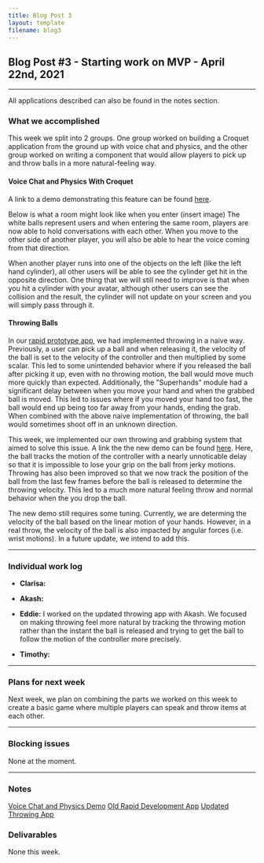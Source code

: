 ```yaml
---
title: Blog Post 3
layout: template
filename: blog3
---
```


## Blog Post #3 - Starting work on MVP - April 22nd, 2021

<hr>

All applications described can also be found in the notes section.

### What we accomplished

This week we split into 2 groups. One group worked on building a Croquet application from the ground up with voice chat and physics, and the other group worked on writing a component that would allow players to pick up and throw balls in a more natural-feeling way.

#### Voice Chat and Physics With Croquet

A link to a demo demonstrating this feature can be found [here](https://cate-edit.glitch.me/).

Below is what a room might look like when you enter (insert image)
The white balls represent users and when entering the same room, players are now able to hold conversations with each other. When you move to the other side of another player, you will also be able to hear the voice coming from that direction.

When another player runs into one of the objects on the left (like the left hand cylinder), all other users will be able to see the cylinder get hit in the opposite direction. One thing that we will still need to improve is that when you hit a cylinder with your avatar, although other users can see the collision and the result, the cylinder will not update on your screen and you will simply pass through it.

#### Throwing Balls

In our [rapid prototype app](https://aba1.glitch.me/), we had implemented throwing in a naive way. Previously, a user can pick up a ball and when releasing it, the velocity of the ball is set to the velocity of the controller and then multiplied by some scalar. This led to some unintended behavior where if you released the ball after picking it up, even with no throwing motion, the ball would move much more quickly than expected. Additionally, the "Superhands" module had a significant delay between when you move your hand and when the grabbed ball is moved. This led to issues where if you moved your hand too fast, the ball would end up being too far away from your hands, ending the grab. When combined with the above naive implementation of throwing, the ball would sometimes shoot off in an unknown direction.

This week, we implemented our own throwing and grabbing system that aimed to solve this issue. A link the the new demo can be found [here](https://aaqq.glitch.me/). Here, the ball tracks the motion of the controller with a nearly unnoticable delay so that it is impossible to lose your grip on the ball from jerky motions. Throwing has also been improved so that we now track the position of the ball from the last few frames before the ball is released to determine the throwing velocity. This led to a much more natural feeling throw and normal behavior when the you drop the ball.

The new demo still requires some tuning. Currently, we are determing the velocity of the ball based on the linear motion of your hands. However, in a real throw, the velocity of the ball is also impacted by angular forces (i.e. wrist motions). In a future update, we intend to add this.

<hr>

### Individual work log

- **Clarisa:** 

- **Akash:** 

- **Eddie:** 
I worked on the updated throwing app with Akash. We focused on making throwing feel more natural by tracking the throwing motion rather than the instant the ball is released and trying to get the ball to follow the motion of the controller more precisely.
- **Timothy:** 

<hr>

### Plans for next week

Next week, we plan on combining the parts we worked on this week to create a basic game where multiple players can speak and throw items at each other.

<hr>

### Blocking issues

None at the moment.

<hr>

### Notes
[Voice Chat and Physics Demo](https://cate-edit.glitch.me/)
[Old Rapid Development App](https://aba1.glitch.me/)
[Updated Throwing App](https://aaqq.glitch.me/)

### Delivarables

None this week.
